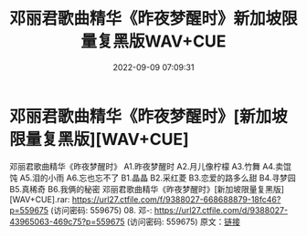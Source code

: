 ﻿---
title: 邓丽君歌曲精华《昨夜梦醒时》新加坡限量复黑版WAV+CUE
date: 2022-09-09 07:09:31
categories: WAV车载音乐、镜像
tags: 华语中文
---
# 邓丽君歌曲精华《昨夜梦醒时》[新加坡限量复黑版][WAV+CUE]

邓丽君歌曲精华《昨夜梦醒时》
A1.昨夜梦醒时
A2.月儿像柠檬
A3.竹舞
A4.卖馄饨
A5.泪的小雨
A6.忘也忘不了
B1.晶晶
B2.采红菱
B3.恋爱的路多么甜
B4.寻梦园
B5.真稀奇
B6.我俩的秘密
邓丽君歌曲精华《昨夜梦醒时》[新加坡限量复黑版][WAV+CUE].rar:
https://url27.ctfile.com/f/9388027-668688879-18fc46?p=559675
(访问密码: 559675)
08. 邓-: https://url27.ctfile.com/d/9388027-43965063-469c75?p=559675
(访问密码: 559675)
原文：[链接](https://blog.sina.com.cn/s/blog_1647c7e7601030zbf.html)